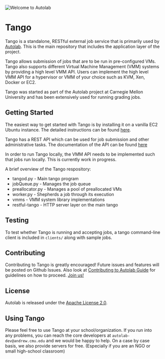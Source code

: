 ![Welcome to Autolab](https://github.com/autolab/autolab-src/blob/master/public/images/autolab_logo.png)

Tango
======

Tango is a standalone, RESTful external job service that is primarily used by [Autolab](https://github.com/autolab/Autolab). This is the main repository that includes the application layer of the project.

Tango allows submission of jobs that are to be run in pre-configured VMs. Tango also supports different Virtual Machine Management (VMM) systems by providing a high level VMM API. Users can implement the high level VMM API for a hypervisor or VMM of your choice such as KVM, Xen, Docker or EC2.

Tango was started as part of the Autolab project at Carnegie Mellon University and has been extensively used for running grading jobs.

## Getting Started

The easiest way to get started with Tango is by installing it on a vanilla EC2 Ubuntu instance. The detailed instructions can be found [here](https://github.com/autolab/Tango/wiki/Setting-up-Tango-and-VMs-on-Amazon-EC2).

Tango has a REST API which can be used for job submission and other administrative tasks. The documentation of the API can be found [here](https://github.com/autolab/Tango/wiki/Tango-REST-API)

In order to run Tango locally, the VMM API needs to be implemented such that jobs run locally. This is currently work in progress.

A brief overview of the Tango respository:

* tangod.py - Main tango program
* jobQueue.py - Manages the job queue
* preallocator.py - Manages a pool of preallocated VMs
* worker.py - Shepherds a job through its execution
* vmms - VMM system library implementations
* restful-tango - HTTP server layer on the main tango

## Testing

To test whether Tango is running and accepting jobs, a tango command-line client is included in `clients/` along with sample jobs.

## Contributing

Contributing to Tango is greatly encouraged! Future issues and features will be posted on Github Issues. Also look at [Contributing to Autolab Guide](https://github.com/autolab/Autolab) for guidelines on how to proceed. [Join us!](http://contributors.autolabproject.org)

## License

Autolab is released under the [Apache License 2.0](http://opensource.org/licenses/Apache-2.0). 

## Using Tango

Please feel free to use Tango at your school/organization. If you run into any problems, you can reach the core developers at `autolab-dev@andrew.cmu.edu` and we would be happy to help. On a case by case basis, we also provide servers for free. (Especially if you are an NGO or small high-school classroom)
